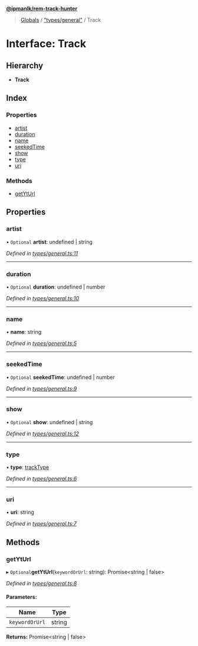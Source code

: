 **[@ipmanlk/rem-track-hunter](../README.md)**

> [Globals](../globals.md) / ["types/general"](../modules/_types_general_.md) / Track

# Interface: Track

## Hierarchy

* **Track**

## Index

### Properties

* [artist](_types_general_.track.md#artist)
* [duration](_types_general_.track.md#duration)
* [name](_types_general_.track.md#name)
* [seekedTime](_types_general_.track.md#seekedtime)
* [show](_types_general_.track.md#show)
* [type](_types_general_.track.md#type)
* [uri](_types_general_.track.md#uri)

### Methods

* [getYtUrl](_types_general_.track.md#getyturl)

## Properties

### artist

• `Optional` **artist**: undefined \| string

*Defined in [types/general.ts:11](https://github.com/ipmanlk/rem-track-hunter/blob/1b078d0/lib/types/general.ts#L11)*

___

### duration

• `Optional` **duration**: undefined \| number

*Defined in [types/general.ts:10](https://github.com/ipmanlk/rem-track-hunter/blob/1b078d0/lib/types/general.ts#L10)*

___

### name

•  **name**: string

*Defined in [types/general.ts:5](https://github.com/ipmanlk/rem-track-hunter/blob/1b078d0/lib/types/general.ts#L5)*

___

### seekedTime

• `Optional` **seekedTime**: undefined \| number

*Defined in [types/general.ts:9](https://github.com/ipmanlk/rem-track-hunter/blob/1b078d0/lib/types/general.ts#L9)*

___

### show

• `Optional` **show**: undefined \| string

*Defined in [types/general.ts:12](https://github.com/ipmanlk/rem-track-hunter/blob/1b078d0/lib/types/general.ts#L12)*

___

### type

•  **type**: [trackType](../modules/_types_general_.md#tracktype)

*Defined in [types/general.ts:6](https://github.com/ipmanlk/rem-track-hunter/blob/1b078d0/lib/types/general.ts#L6)*

___

### uri

•  **uri**: string

*Defined in [types/general.ts:7](https://github.com/ipmanlk/rem-track-hunter/blob/1b078d0/lib/types/general.ts#L7)*

## Methods

### getYtUrl

▸ `Optional`**getYtUrl**(`keywordOrUrl`: string): Promise\<string \| false>

*Defined in [types/general.ts:8](https://github.com/ipmanlk/rem-track-hunter/blob/1b078d0/lib/types/general.ts#L8)*

#### Parameters:

Name | Type |
------ | ------ |
`keywordOrUrl` | string |

**Returns:** Promise\<string \| false>
